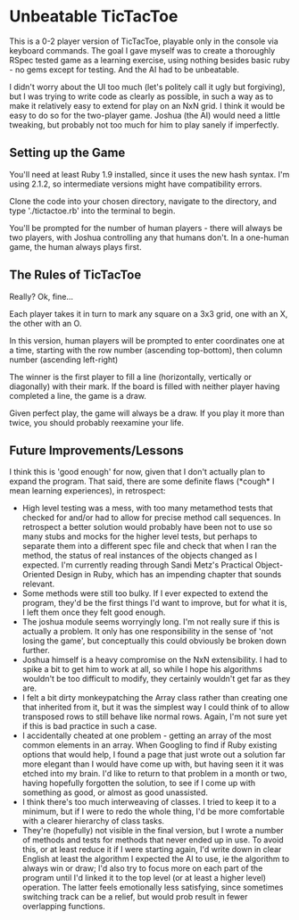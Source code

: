 Unbeatable TicTacToe
=========

This is a 0-2 player version of TicTacToe, playable only in the console via keyboard commands. The goal I gave myself was to create a thoroughly RSpec tested game as a learning exercise, using nothing besides basic ruby - no gems except for testing. And the AI had to be unbeatable.

I didn't worry about the UI too much (let's politely call it ugly but forgiving), but I was trying to write code as clearly as possible, in such a way as to make it relatively easy to extend for play on an NxN grid. I think it would be easy to do so for the two-player game. Joshua (the AI) would need a little tweaking, but probably not too much for him to play sanely if imperfectly.

Setting up the Game
---------

You'll need at least Ruby 1.9 installed, since it uses the new hash syntax. I'm using 2.1.2, so intermediate versions might have compatibility errors.

Clone the code into your chosen directory, navigate to the directory, and type './tictactoe.rb' into the terminal to begin.

You'll be prompted for the number of human players - there will always be two players, with Joshua controlling any that humans don't. In a one-human game, the human always plays first.

The Rules of TicTacToe
---------

Really? Ok, fine...

Each player takes it in turn to mark any square on a 3x3 grid, one with an X, the other with an O. 

In this version, human players will be prompted to enter coordinates one at a time, starting with the row number (ascending top-bottom), then column number (ascending left-right)

The winner is the first player to fill a line (horizontally, vertically or diagonally) with their mark. If the board is filled with neither player having completed a line, the game is a draw.

Given perfect play, the game will always be a draw. If you play it more than twice, you should probably reexamine your life.

Future Improvements/Lessons
------

I think this is 'good enough' for now, given that I don't actually plan to expand the program. That said, there are some definite flaws (\*cough\* I mean learning experiences),  in retrospect:

 * High level testing was a mess, with too many metamethod tests that checked for and/or had to allow for precise method call sequences. In retrospect a better solution would probably have been not to use so many stubs and mocks for the higher level tests, but perhaps to separate them into a different spec file and check that when I ran the method, the status of real instances of the objects changed as I expected. I'm currently reading through Sandi Metz's Practical Object-Oriented Design in Ruby, which has an impending chapter that sounds relevant.
 * Some methods were still too bulky. If I ever expected to extend the program, they'd be the first things I'd want to improve, but for what it is, I left them once they felt good enough.
 * The joshua module seems worryingly long. I'm not really sure if this is actually a problem. It only has one responsibility in the sense of 'not losing the game', but conceptually this could obviously be broken down further.
 * Joshua himself is a heavy compromise on the NxN extensibility. I had to spike a bit to get him to work at all, so while I hope his algorithms wouldn't be too difficult to modify, they certainly wouldn't get far as they are.
 * I felt a bit dirty monkeypatching the Array class rather than creating one that inherited from it, but it was the simplest way I could think of to allow transposed rows to still behave like normal rows. Again, I'm not sure yet if this is bad practice in such a case.
 * I accidentally cheated at one problem - getting an array of the most common elements in an array. When Googling to find if Ruby existing options that would help, I found a page that just wrote out a solution far more elegant than I would have come up with, but having seen it it was etched into my brain. I'd like to return to that problem in a month or two, having hopefully forgotten the solution, to see if I come up with something as good, or almost as good unassisted.
 * I think there's too much interweaving of classes. I tried to keep it to a minimum, but if I were to redo the whole thing, I'd be more comfortable with a clearer hierarchy of class tasks.
 * They're (hopefully) not visible in the final version, but I wrote a number of methods and tests for methods that never ended up in use. To avoid this, or at least reduce it if I were starting again, I'd write down in clear English at least the algorithm I expected the AI to use, ie the algorithm to always win or draw; I'd also try to focus more on each part of the program until I'd linked it to the top level (or at least a higher level) operation. The latter feels emotionally less satisfying, since sometimes switching track can be a relief, but would prob result in fewer overlapping functions.
 
